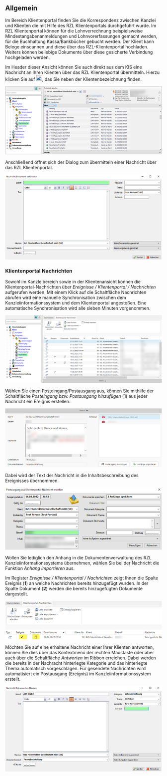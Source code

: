 ## Allgemein

Im Bereich Klientenportal finden Sie die Korrespondenz zwischen Kanzlei
und Klienten die mit Hilfe des RZL Klientenportals durchgeführt wurde.
Im RZL Klientenportal können für die Lohnverrechnung beispielsweise
Mindestangabenanmeldungen und Lohnvorerfassungen gemacht werden, für die
Buchhaltung Kassa/Bankbücher gebucht werden. Der Klient kann Belege
einscannen und diese über das RZL-Klientenportal hochladen. Weiters
können beliebige Dokumente über diese gesicherte Verbindung hochgeladen
werden.

Im Header dieser Ansicht können Sie auch direkt aus dem KIS eine
Nachricht an Ihren Klienten über das RZL Klientenportal übermitteln.
Hierzu klicken Sie auf ![Klientenportal-Symbol](<img/image115.png>), das Sie neben der
Klientenbezeichnung finden.

![Verknüpfung Klientenportal](<img/image116.png>)

Anschließend öffnet sich der Dialog zum übermitteln einer Nachricht über
das RZL Klientenportal.

![Nachricht zum Klientenportal übermitteln](<img/image117.png>)

###  Klientenportal Nachrichten

Sowohl im Kanzleibereich sowie in der Klientenansicht können die
Klientenportal-Nachrichten über *Ereignisse / Klientenportal / Nachrichten* aufgerufen werden. Mit einem Klick auf die Schaltfläche
Nachrichten abrufen wird eine manuelle Synchronisation zwischen dem
Kanzleiinformationssystem und dem Klientenportal angestoßen. Eine
automatische Synchronisation wird alle sieben Minuten vorgenommen.

![Aufruf Klientenportal Nachrichten](<img/image118.png>)

Wählen Sie einen Posteingang/Postausgang aus, können Sie mithilfe der
Schaltfläche *Posteingang bzw. Postausgang hinzufügen* (**1**) aus jeder
Nachricht ein Ereignis erstellen.

![Ereignis aus Nachricht erstellen I](<img/image119.png>)

Dabei wird der Text der Nachricht in die Inhaltsbeschreibung des
Ereignisses übernommen.

![Ereignis aus Nachricht erstellen II](<img/image120.png>)

Wollen Sie lediglich den Anhang in die Dokumentenverwaltung des RZL
Kanzleiinformationssystems übernehmen, wählen Sie bei der Nachricht die
Funktion *Anhang importieren* aus.

Im Register *Ereignisse / Klientenportal / Nachrichten* zeigt Ihnen die
Spalte Ereignis (**1**) an welche Nachrichten bereits hinzugefügt
wurden. In der Spalte Dokument (**2**) werden die bereits hinzugefügten
Dokumente dargestellt.

![Anzeige Register Kliport Nachrichten](<img/image121.png>)

Möchten Sie auf eine erhaltene Nachricht einer Ihrer Klienten antworten,
können Sie dies über das Kontextmenü der rechten Maustaste oder aber
auch über die Schaltfläche *Antworten* im Ribbon erreichen. Dabei werden
die bereits in der Nachracht hinterlegte Kategorie und das hinterlegte
Thema automatisch vorgeschlagen. Für gesendete Nachrichten wird
automatisiert ein Postausgang (Ereignis) im Kanzleiinformationssystem
erstellt.

![Antwort auf erhaltene Kliport Nachricht](<img/image122.png>)